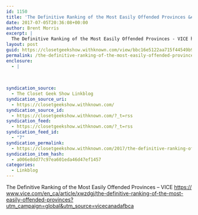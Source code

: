 ```yaml
---
id: 1150
title: 'The Definitive Ranking of the Most Easily Offended Provinces &#8211; VICE https://www.vice.com/en_ca/article/xwzdgj/the-definitive-ranking-of-the-most-easily-offended-provinces?utm_campaign=global&amp;utm_source=vicecanadafbca'
date: 2017-07-05T20:36:08+00:00
author: Brent Morris
excerpt: |
  The Definitive Ranking of the Most Easily Offended Provinces - VICE https://www.vice.com/en_ca/article/xwzdgj/the-definitive-ranking-of-the-most-easily-offended-provinces?utm_campaign=global&amp;utm_source=vicecanadafbca
layout: post
guid: https://closetgeekshow.withknown.com/view/bbc16e5122aa715f44549b95523e3552
permalink: /the-definitive-ranking-of-the-most-easily-offended-provinces-vice-httpswww-vice-comen_caarticlexwzdgjthe-definitive-ranking-of-the-most-easily-offended-provincesutm_campaignglobalutm_s/
enclosure:
  - |
    
    
    
syndication_source:
  - The Closet Geek Show Linkblog
syndication_source_uri:
  - https://closetgeekshow.withknown.com/
syndication_source_id:
  - https://closetgeekshow.withknown.com/?_t=rss
syndication_feed:
  - https://closetgeekshow.withknown.com/?_t=rss
syndication_feed_id:
  - "7"
syndication_permalink:
  - https://closetgeekshow.withknown.com/2017/the-definitive-ranking-of-the-most-easily-offended-provinces
syndication_item_hash:
  - a006e8dd77c97ea601eda46d47ef1457
categories:
  - Linkblog
---
```

<p class="p-name e-content entry-content">
  The Definitive Ranking of the Most Easily Offended Provinces &#8211; VICE <a href="https://www.vice.com/en_ca/article/xwzdgj/the-definitive-ranking-of-the-most-easily-offended-provinces?utm_campaign=global&utm_source=vicecanadafbca">https:/<wbr />/<wbr />www.vice.com/<wbr />en_ca/<wbr />article/<wbr />xwzdgj/<wbr />the-definitive-ranking-of-the-most-easily-offended-provinces?utm_campaign=global&utm_source=vicecanadafbca</a>
</p>